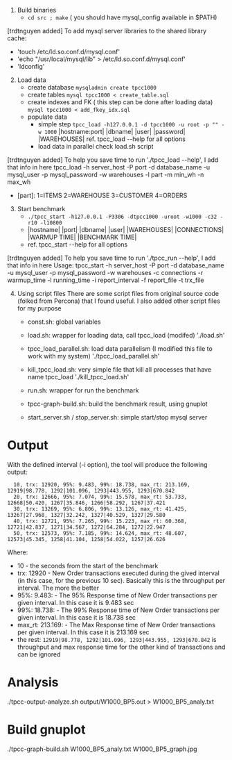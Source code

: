 1. Build binaries
   * `cd src ; make`
   ( you should have mysql_config available in $PATH)
	
[trdtnguyen added]
	To add mysql server libraries to the shared library cache:
   * 'touch /etc/ld.so.conf.d/mysql.conf'
   * 'echo "/usr/local/mysql/lib" > /etc/ld.so.conf.d/mysql.conf' 
   * 'ldconfig'

2. Load data
   * create database
     `mysqladmin create tpcc1000`
   * create tables
     `mysql tpcc1000 < create_table.sql`
   * create indexes and FK ( this step can be done after loading data)
     `mysql tpcc1000 < add_fkey_idx.sql`
   * populate data
     - simple step
       `tpcc_load -h127.0.0.1 -d tpcc1000 -u root -p "" -w 1000`
                 |hostname:port| |dbname| |user| |password| |WAREHOUSES|
       ref. tpcc_load --help for all options
     - load data in parallel 
       check load.sh script

[trdtnguyen added]
To help you save time to run './tpcc_load --help', I add that info in here
tpcc_load -h server_host -P port -d database_name -u mysql_user -p mysql_password -w warehouses -l part -m min_wh -n max_wh
* [part]: 1=ITEMS 2=WAREHOUSE 3=CUSTOMER 4=ORDERS


3. Start benchmark
   * `./tpcc_start -h127.0.0.1 -P3306 -dtpcc1000 -uroot -w1000 -c32 -r10 -l10800`
   * |hostname| |port| |dbname| |user| |WAREHOUSES| |CONNECTIONS| |WARMUP TIME| |BENCHMARK TIME|
   * ref. tpcc_start --help for all options 

[trdtnguyen added]
To help you save time to run './tpcc_run --help', I add that info in here
Usage: tpcc_start -h server_host -P port -d database_name -u mysql_user -p mysql_password -w warehouses
 -c connections -r warmup_time -l running_time -i report_interval -f report_file -t trx_file

4. Using script files
	There are some script files from original source code (folked from Percona) that I found useful.
	I also added other script files for my purpose

	* const.sh: global variables

	* load.sh: wrapper for loading data, call tpcc_load (modifed)
	'./load.sh'

	* tpcc_load_parallel.sh: load data parallelism (I modified this file to work with my system)
	'./tpcc_load_parallel.sh'


	* kill_tpcc_load.sh: very simple file that kill all processes that have name tpcc_load
	'./kill_tpcc_load.sh'

	* run.sh: wrapper for run the benchmark
	
	* tpcc-graph-build.sh: build the benchmark result, using gnuplot
	* start_server.sh / stop_server.sh: simple start/stop mysql server
	
	

Output
===================================

With the defined interval (-i option), the tool will produce the following output:
```
  10, trx: 12920, 95%: 9.483, 99%: 18.738, max_rt: 213.169, 12919|98.778, 1292|101.096, 1293|443.955, 1293|670.842
  20, trx: 12666, 95%: 7.074, 99%: 15.578, max_rt: 53.733, 12668|50.420, 1267|35.846, 1266|58.292, 1267|37.421
  30, trx: 13269, 95%: 6.806, 99%: 13.126, max_rt: 41.425, 13267|27.968, 1327|32.242, 1327|40.529, 1327|29.580
  40, trx: 12721, 95%: 7.265, 99%: 15.223, max_rt: 60.368, 12721|42.837, 1271|34.567, 1272|64.284, 1272|22.947
  50, trx: 12573, 95%: 7.185, 99%: 14.624, max_rt: 48.607, 12573|45.345, 1258|41.104, 1258|54.022, 1257|26.626
```

Where: 
* 10 - the seconds from the start of the benchmark
* trx: 12920 - New Order transactions executed during the gived interval (in this case, for the previous 10 sec). Basically this is the throughput per interval. The more the better
* 95%: 9.483: - The 95% Response time of New Order transactions per given interval. In this case it is 9.483 sec
* 99%: 18.738: - The 99% Response time of New Order transactions per given interval. In this case it is 18.738 sec
* max_rt: 213.169: - The Max Response time of New Order transactions per given interval. In this case it is 213.169 sec
* the rest: `12919|98.778, 1292|101.096, 1293|443.955, 1293|670.842` is throughput and max response time for the other kind of transactions and can be ignored

Analysis
===================================

./tpcc-output-analyze.sh output/W1000_BP5.out > W1000_BP5_analy.txt

Build gnuplot
===================================
./tpcc-graph-build.sh W1000_BP5_analy.txt W1000_BP5_graph.jpg
